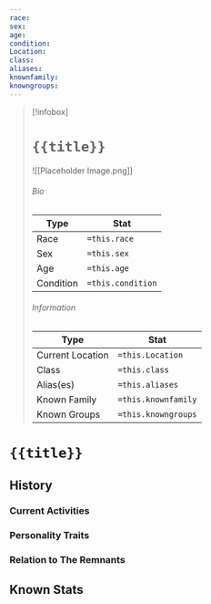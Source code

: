 ```yaml
---
race: 
sex: 
age: 
condition: 
Location: 
class: 
aliases: 
knownfamily: 
knowngroups:
---
```




> [!infobox]
> # `{{title}}` 
> ![[Placeholder Image.png]]
> ###### Bio
> Type |  Stat |
> ---|---|
> Race | `=this.race` | 
> Sex | `=this.sex` | 
> Age | `=this.age` |
> Condition | `=this.condition` |
> ######  Information
> Type |  Stat |
> ---|---|
> Current Location | `=this.Location` |
> Class | `=this.class` |
> Alias(es) | `=this.aliases` |
> Known Family |`=this.knownfamily` |
> Known Groups | `=this.knowngroups` |
 
# `{{title}}`
## History

### Current Activities

### Personality Traits

### Relation to The Remnants 

## Known Stats
